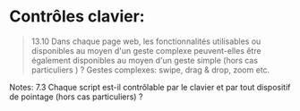 <!-- .slide: class="with-code-bg-dark" -->

# Contrôles clavier:

> 13.10 Dans chaque page web, les fonctionnalités utilisables ou disponibles au moyen d'un geste complexe peuvent-elles être également disponibles au moyen d'un geste simple (hors cas particuliers ) ?
Gestes complexes: swipe, drag & drop, zoom etc.

Notes: 
7.3 Chaque script est-il contrôlable par le clavier et par tout dispositif de pointage (hors cas particuliers) ? 
